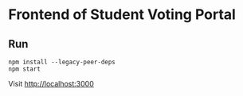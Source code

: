 # Frontend of Student Voting Portal

## Run
```shell
npm install --legacy-peer-deps
npm start
```

Visit [http://localhost:3000](http://localhost:3000)
